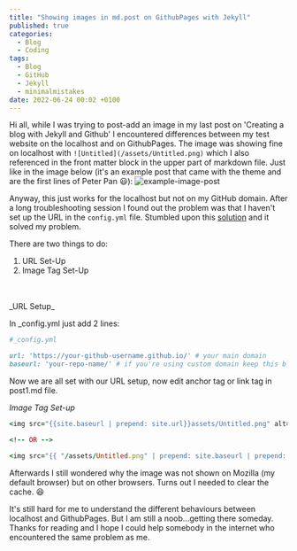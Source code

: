 ```yaml
---
title: "Showing images in md.post on GithubPages with Jekyll"
published: true
categories:
  - Blog
  - Coding
tags:
  - Blog
  - GitHub
  - Jekyll
  - minimalmistakes
date: 2022-06-24 00:02 +0100
---
```

Hi all,
while I was trying to post-add an image in my last post on 'Creating a blog with Jekyll and Github' I encountered differences between my test website on the localhost and on GithubPages.
The image was showing fine on localhost with `![Untitled](/assets/Untitled.png)` which I also referenced in the front matter block in the upper part of markdown file. Just like in the image below (it's an example post that came with the theme and are the first lines of Peter Pan :smiley:):
<img src="{{site.baseurl | prepend: site.url}}assets/images/example-image-post.png" alt="example-image-post" />


Anyway, this just works for the localhost but not on my GitHub domain. After a long troubleshooting session I found out the problem was that I haven't set up the URL in the `config.yml` file. Stumbled upon this <a href="https://stackoverflow.com/questions/69023928/github-pages-with-jekyll-not-showing-images-in-md-post">solution</a> and it solved my problem.

There are two things to do:
1. URL Set-Up
2. Image Tag Set-Up
<br/>

<br/>
_URL Setup_

In _config.yml just add 2 lines:
```ruby
#_config.yml

url: 'https://your-github-username.github.io/' # your main domain
baseurl: 'your-repo-name/' # if you're using custom domain keep this blank example: baseurl: ''
```

Now we are all set with our URL setup, now edit anchor tag or link tag in post1.md file.

_Image Tag Set-up_
```ruby
<img src="{{site.baseurl | prepend: site.url}}assets/Untitled.png" alt="Untitled" />

<!-- OR -->

<img src="{{ "/assets/Untitled.png" | prepend: site.baseurl | prepend: site.url}}" alt="Untitled" />
```

Afterwards I still wondered why the image was not shown on Mozilla (my default browser) but on other browsers. Turns out I needed to clear the cache. :laughing:

It's still hard for me to understand the different behaviours between localhost and GithubPages. But I am still a noob...getting there someday.
Thanks for reading and I hope I could help somebody in the internet who encountered the same problem as me.